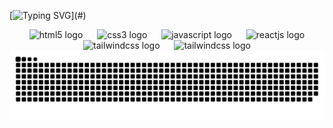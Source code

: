 [![Typing SVG](https://readme-typing-svg.herokuapp.com?size=30&center=true&vCenter=true&width=1200&height=150&lines=Assalomu+alaykum;Men+frontend+dasturchisiman;)](#)

<!-- developer icons -->
<div align="center">
  <img width="15" />
  <img src="https://cdn.jsdelivr.net/gh/devicons/devicon/icons/html5/html5-original.svg" height="55" alt="html5 logo"  />
  <img width="15" />
  <img src="https://cdn.jsdelivr.net/gh/devicons/devicon/icons/css3/css3-original.svg" height="55" alt="css3 logo"  />
  <img width="15" />
  <img src="https://cdn.jsdelivr.net/gh/devicons/devicon/icons/javascript/javascript-original.svg" height="55" alt="javascript logo"  />
  <img width="15" />
  <img src="https://cdn.jsdelivr.net/gh/devicons/devicon/icons/react/react-original.svg" height="55" alt="reactjs logo" />
  <img width="15" />
  <img src="https://cdn.jsdelivr.net/gh/devicons/devicon/icons/tailwindcss/tailwindcss-original.svg" height="55" alt="tailwindcss logo" />
  <img width="15" />
  <img src="https://cdn.jsdelivr.net/gh/devicons/devicon/icons/antdesign/antdesign-original.svg" height="55" alt="tailwindcss logo" />
</div>


<!-- snake -->
<picture>
  <source
    media="(prefers-color-scheme: dark)"
    srcset="
      https://raw.githubusercontent.com/platane/snk/output/github-contribution-grid-snake-dark.svg
    "
  />
  <source
    media="(prefers-color-scheme: light)"
    srcset="
      https://raw.githubusercontent.com/platane/snk/output/github-contribution-grid-snake.svg
    "
  />
  <img
    alt="github contribution grid snake animation"
    src="https://raw.githubusercontent.com/platane/snk/output/github-contribution-grid-snake.svg"
  />
</picture>
